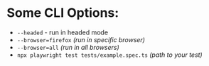 # Some CLI Options:

- `--headed` - run in headed mode
- `--browser=firefox` _(run in specific browser)_
- `--browser=all` _(run in all browsers)_
- `npx playwright test tests/example.spec.ts` _(path to your test)_
